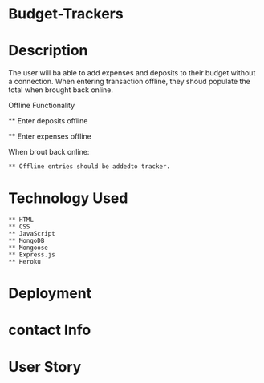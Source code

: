 # Budget-Trackers

# Description

The user will ba able to add expenses and deposits to their budget without a connection. When entering transaction offline, they shoud populate the total when brought back online.

Offline Functionality

** Enter deposits offline

** Enter expenses offline

When brout back online:

    ** Offline entries should be addedto tracker.

# Technology Used

    ** HTML
    ** CSS
    ** JavaScript
    ** MongoDB
    ** Mongoose
    ** Express.js
    ** Heroku

 # Deployment

# contact Info


# User Story


